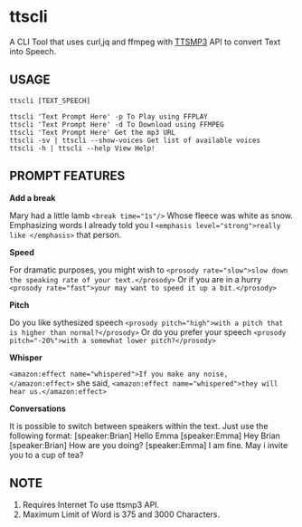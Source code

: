# ttscli
A CLI Tool that uses curl,jq and ffmpeg with <a href="https://ttsmp3.com">TTSMP3</a> API to convert Text into Speech.

## USAGE
```
ttscli [TEXT_SPEECH]

ttscli 'Text Prompt Here' -p To Play using FFPLAY
ttscli 'Text Prompt Here' -d To Download using FFMPEG
ttscli 'Text Prompt Here' Get the mp3 URL
ttscli -sv | ttscli --show-voices Get list of available voices
ttscli -h | ttscli --help View Help!
```

## PROMPT FEATURES

**Add a break**

Mary had a little lamb `<break time="1s"/>` Whose fleece was white as snow.
Emphasizing words
I already told you I `<emphasis level="strong">really like </emphasis>` that person.

**Speed**

For dramatic purposes, you might wish to `<prosody rate="slow">slow down the speaking rate of your text.</prosody>`
Or if you are in a hurry `<prosody rate="fast">your may want to speed it up a bit.</prosody>`

**Pitch**

Do you like sythesized speech `<prosody pitch="high">with a pitch that is higher than normal?</prosody>`
Or do you prefer your speech `<prosody pitch="-20%">with a somewhat lower pitch?</prosody>`

**Whisper**

`<amazon:effect name="whispered">If you make any noise, </amazon:effect>` she said, `<amazon:effect name="whispered">they will hear us.</amazon:effect>`

**Conversations**

It is possible to switch between speakers within the text. Just use the following format:
[speaker:Brian] Hello Emma
[speaker:Emma] Hey Brian
[speaker:Brian] How are you doing?
[speaker:Emma] I am fine. May i invite you to a cup of tea?

## NOTE

1. Requires Internet To use ttsmp3 API.
2. Maximum Limit of Word is 375 and 3000 Characters.


